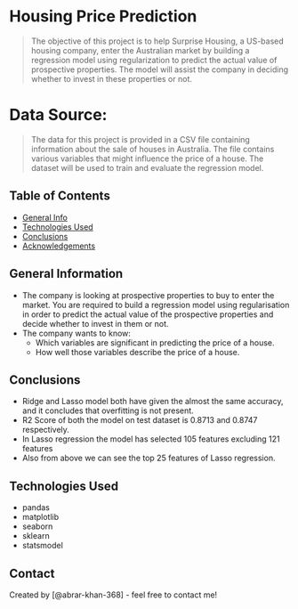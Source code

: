 # Housing Price Prediction
> The objective of this project is to help Surprise Housing, a US-based housing company, enter the Australian market by building a regression model using regularization to predict the actual value of prospective properties. The model will assist the company in deciding whether to invest in these properties or not.

# Data Source:
> The data for this project is provided in a CSV file containing information about the sale of houses in Australia. The file contains various variables that might influence the price of a house. The dataset will be used to train and evaluate the regression model.




## Table of Contents
* [General Info](#general-information)
* [Technologies Used](#technologies-used)
* [Conclusions](#conclusions)
* [Acknowledgements](#acknowledgements)

## General Information
- The company is looking at prospective properties to buy to enter the market. You are required to build a regression model using regularisation in order to predict the actual value of the prospective properties and decide whether to invest in them or not.
- The company wants to know:
  - Which variables are significant in predicting the price of a house.
  - How well those variables describe the price of a house.

## Conclusions
- Ridge and Lasso model both have given the almost the same accuracy, and it concludes that overfitting is not present.
- R2 Score of both the model on test dataset is 0.8713 and 0.8747 respectively.
- In Lasso regression the model has selected 105 features excluding 121 features
- Also from above we can see the top 25 features of Lasso regression.


## Technologies Used
- pandas
- matplotlib
- seaborn
- sklearn
- statsmodel


## Contact
Created by [@abrar-khan-368] - feel free to contact me!

